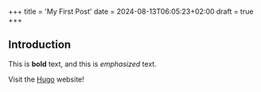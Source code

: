 +++
title = 'My First Post'
date = 2024-08-13T06:05:23+02:00
draft = true
+++
## Introduction

This is **bold** text, and this is *emphasized* text.

Visit the [Hugo](https://gohugo.io) website!